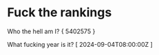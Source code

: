 # Fuck the rankings

Who the hell am I?
{ 5402575 }

What fucking year is it?
[ 2024-09-04T08:00:00Z ]
